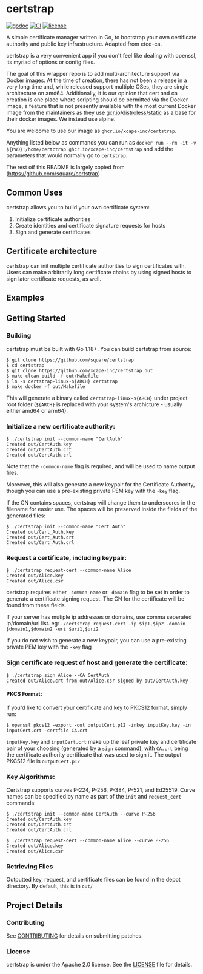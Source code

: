 # certstrap
[![godoc](http://img.shields.io/badge/godoc-certstrap-blue.svg?style=flat)](https://godoc.org/github.com/square/certstrap)
[![CI](https://github.com/square/certstrap/actions/workflows/go.yml/badge.svg)](https://github.com/square/certstrap/actions/workflows/go.yml)
[![license](http://img.shields.io/badge/license-apache_2.0-red.svg?style=flat)](https://raw.githubusercontent.com/square/certstrap/master/LICENSE)

A simple certificate manager written in Go, to bootstrap your own certificate authority and public key infrastructure.  Adapted from etcd-ca.

certstrap is a very convenient app if you don't feel like dealing with openssl, its myriad of options or config files.

The goal of this wrapper repo is to add multi-architecture support via Docker images. At the time of creation, there has not been a release in a very long time and, while released support multiple OSes, they are single architecture on amd64. Additionally, it is our opinion that cert and ca creation is one place where scripting should be permitted via the Docker image, a feature that is not presently available with the most current Docker image from the maintainers as they use [gcr.io/distroless/static](https://github.com/GoogleContainerTools/distroless) as a base for their docker images. We instead use alpine.

You are welcome to use our image as `ghcr.io/xcape-inc/certstrap`.

Anything listed below as commands you can run as `docker run --rm -it -v ${PWD}:/home/certctrap ghcr.io/xcape-inc/certstrap` and add the parameters that would normally go to `certstrap`.

The rest oif this README is largely copied from (https://github.com/square/certstrap)

## Common Uses

certstrap allows you to build your own certificate system:

1. Initialize certificate authorities
2. Create identities and certificate signature requests for hosts
3. Sign and generate certificates

## Certificate architecture

certstrap can init multiple certificate authorities to sign certificates with.  Users can make arbitrarily long certificate chains by using signed hosts to sign later certificate requests, as well.

## Examples

## Getting Started

### Building

certstrap must be built with Go 1.18+. You can build certstrap from source:

```
$ git clone https://github.com/square/certstrap
$ cd certstrap
$ git clone https://github.com/xcape-inc/certstrap out
$ make clean build -f out/Makefile
$ ln -s certstrap-linux-${ARCH} certstrap
$ make docker -f out/Makefile
```

This will generate a binary called `certstrap-linux-${ARCH}` under project root folder (`${ARCH}` is replaced with your system's archicture - usually either amd64 or arm64).

### Initialize a new certificate authority:

```
$ ./certstrap init --common-name "CertAuth"
Created out/CertAuth.key
Created out/CertAuth.crt
Created out/CertAuth.crl
```

Note that the `-common-name` flag is required, and will be used to name output files.

Moreover, this will also generate a new keypair for the Certificate Authority,
though you can use a pre-existing private PEM key with the `-key` flag.

If the CN contains spaces, certstrap will change them to underscores in the filename for easier use.  The spaces will be preserved inside the fields of the generated files:

```
$ ./certstrap init --common-name "Cert Auth"
Created out/Cert_Auth.key
Created out/Cert_Auth.crt
Created out/Cert_Auth.crl
```

### Request a certificate, including keypair:

```
$ ./certstrap request-cert --common-name Alice
Created out/Alice.key
Created out/Alice.csr
```

certstrap requires either `-common-name` or `-domain` flag to be set in order to generate a certificate signing request.  The CN for the certificate will be found from these fields.

If your server has mutiple ip addresses or domains, use comma seperated ip/domain/uri list. eg: `./certstrap request-cert -ip $ip1,$ip2 -domain $domain1,$domain2 -uri $uri1,$uri2`

If you do not wish to generate a new keypair, you can use a pre-existing private
PEM key with the `-key` flag

### Sign certificate request of host and generate the certificate:

```
$ ./certstrap sign Alice --CA CertAuth
Created out/Alice.crt from out/Alice.csr signed by out/CertAuth.key
```

#### PKCS Format:
If you'd like to convert your certificate and key to PKCS12 format, simply run:
```
$ openssl pkcs12 -export -out outputCert.p12 -inkey inputKey.key -in inputCert.crt -certfile CA.crt
```
`inputKey.key` and `inputCert.crt` make up the leaf private key and certificate pair of your choosing (generated by a `sign` command), with `CA.crt` being the certificate authority certificate that was used to sign it.  The output PKCS12 file is `outputCert.p12`

### Key Algorithms:
Certstrap supports curves P-224, P-256, P-384, P-521, and Ed25519. Curve names can be specified by name as part of the `init` and `request_cert` commands:

```
$ ./certstrap init --common-name CertAuth --curve P-256
Created out/CertAuth.key
Created out/CertAuth.crt
Created out/CertAuth.crl

$ ./certstrap request-cert --common-name Alice --curve P-256
Created out/Alice.key
Created out/Alice.csr
```

### Retrieving Files

Outputted key, request, and certificate files can be found in the depot directory.
By default, this is in `out/`


## Project Details

### Contributing

See [CONTRIBUTING](https://github.com/square/certstrap/CONTRIBUTING.md) for details on submitting patches.

### License

certstrap is under the Apache 2.0 license. See the [LICENSE](LICENSE) file for details.